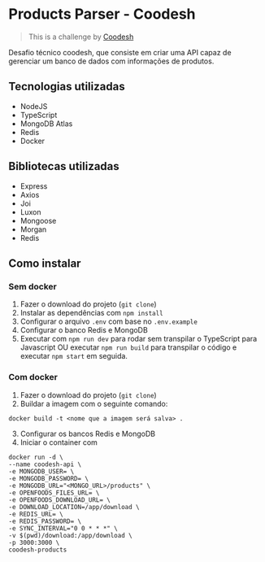 # Products Parser - Coodesh

>  This is a challenge by [Coodesh](https://coodesh.com/)

Desafio técnico coodesh, que consiste em criar uma API capaz de gerenciar um banco de dados com informações de produtos.

## Tecnologias utilizadas

- NodeJS
- TypeScript
- MongoDB Atlas
- Redis
- Docker

## Bibliotecas utilizadas

- Express
- Axios
- Joi
- Luxon
- Mongoose
- Morgan
- Redis

## Como instalar

### Sem docker

1. Fazer o download do projeto (`git clone`)
2. Instalar as dependências com `npm install`
3. Configurar o arquivo `.env` com base no `.env.example`
4. Configurar o banco Redis e MongoDB 
5. Executar com `npm run dev` para rodar sem transpilar o TypeScript para Javascript OU executar `npm run build` para transpilar o código e executar `npm start` em seguida.

### Com docker

1. Fazer o download do projeto (`git clone`)
2. Buildar a imagem com o seguinte comando:
```docker
docker build -t <nome que a imagem será salva> .
```
3. Configurar os bancos Redis e MongoDB
4. Iniciar o container com
```docker
docker run -d \
--name coodesh-api \
-e MONGODB_USER= \
-e MONGODB_PASSWORD= \
-e MONGODB_URL="<MONGO_URL>/products" \
-e OPENFOODS_FILES_URL= \
-e OPENFOODS_DOWNLOAD_URL= \
-e DOWNLOAD_LOCATION=/app/download \
-e REDIS_URL= \
-e REDIS_PASSWORD= \
-e SYNC_INTERVAL="0 0 * * *" \
-v $(pwd)/download:/app/download \
-p 3000:3000 \
coodesh-products
```

